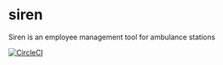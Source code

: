 # siren
Siren is an employee management tool for ambulance stations

[![CircleCI](https://circleci.com/gh/wirthandras/shifts.svg?style=svg)](https://circleci.com/gh/wirthandras/shifts)
